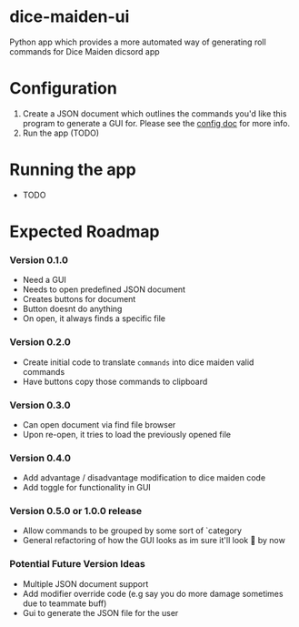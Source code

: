 # dice-maiden-ui
Python app which provides a more automated way of generating roll commands for Dice Maiden dicsord app

# Configuration

1) Create a JSON document which outlines the commands you'd like this program to generate a GUI for. Please see the [config doc](documentation/json_config.md) for more info.
2) Run the app (TODO)

# Running the app

- TODO

# Expected Roadmap

### Version 0.1.0

- Need a GUI
- Needs to open predefined JSON document
- Creates buttons for document
- Button doesnt do anything
- On open, it always finds a specific file

### Version 0.2.0

- Create initial code to translate `commands` into dice maiden valid commands
- Have buttons copy those commands to clipboard

### Version 0.3.0

- Can open document via find file browser
- Upon re-open, it tries to load the previously opened file

### Version 0.4.0

- Add advantage / disadvantage modification to dice maiden code
- Add toggle for functionality in GUI

### Version 0.5.0 or 1.0.0 release

- Allow commands to be grouped by some sort of `category
- General refactoring of how the GUI looks as im sure it'll look 💩 by now

### Potential Future Version Ideas

- Multiple JSON document support
- Add modifier override code (e.g say you do more damage sometimes due to teammate buff)
- Gui to generate the JSON file for the user